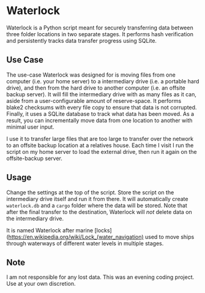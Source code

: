 # Waterlock

Waterlock is a Python script meant for securely transferring data between three folder locations in two separate stages. It performs hash verification and persistently tracks data transfer progress using SQLite.


## Use Case
The use-case Waterlock was designed for is moving files from one computer (i.e. your home server) to a intermediary drive (i.e. a portable hard drive), and then from the hard drive to another computer (i.e. an offsite backup server). It will fill the intermediary drive with as many files as it can, aside from a user-configurable amount of reserve-space. It performs blake2 checksums with every file copy to ensure that data is not corrupted. Finally, it uses a SQLite database to track what data has been moved. As a result, you can incrementally move data from one location to another with minimal user input. 

I use it to transfer large files that are too large to transfer over the network to an offsite backup location at a relatives house. Each time I visit I run the script on my home server to load the external drive, then run it again on the offsite-backup server. 


## Usage
Change the settings at the top of the script. Store the script on the intermediary drive itself and run it from there. It will automatically create `waterlock.db` and a `cargo` folder where the data will be stored. Note that after the final transfer to the destination, Waterlock will *not* delete data on the intermediary drive. 


It is named Waterlock after marine [locks](https://en.wikipedia.org/wiki/Lock_(water_navigation) used to move ships through waterways of different water levels in multiple stages. 


## Note
I am not responsible for any lost data. This was an evening coding project. Use at your own discretion. 
